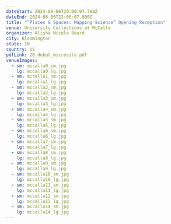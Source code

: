 ```yaml
---
dateStart: 2024-06-06T20:00:07.788Z
dateEnd: 2024-06-06T22:00:07.800Z
title: "“Places & Spaces: Mapping Science” Opening Reception"
venue: University Collections at McCalla
organizer: Alisha Nicole Beard
city: Bloomington
state: IN
country: US
pdfLink: 20_debut_microsite.pdf
venueImages:
  - sm: mccalla0_sm.jpg
    lg: mccalla0_lg.jpg
  - sm: mccalla1_sm.jpg
    lg: mccalla1_lg.jpg
  - sm: mccalla2_sm.jpg
    lg: mccalla2_lg.jpg
  - sm: mccalla3_sm.jpg
    lg: mccalla3_lg.jpg
  - sm: mccalla4_sm.jpg
    lg: mccalla4_lg.jpg
  - sm: mccalla5_sm.jpg
    lg: mccalla5_lg.jpg
  - sm: mccalla6_sm.jpg
    lg: mccalla6_lg.jpg
  - sm: mccalla7_sm.jpg
    lg: mccalla7_lg.jpg
  - sm: mccalla8_sm.jpg
    lg: mccalla8_lg.jpg
  - sm: mccalla9_sm.jpg
    lg: mccalla9_lg.jpg
  - sm: mccalla10_sm.jpg
    lg: mccalla10_lg.jpg
  - sm: mccalla11_sm.jpg
    lg: mccalla11_lg.jpg
  - sm: mccalla12_sm.jpg
    lg: mccalla12_lg.jpg
  - sm: mccalla14_sm.jpg
    lg: mccalla14_lg.jpg
---
```

